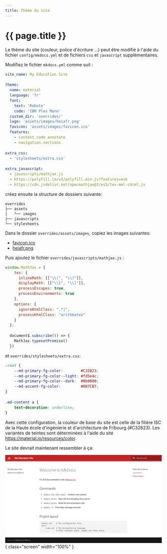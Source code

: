 ```yaml
---
title: Thème du site
---
```


# {{ page.title }}

Le thème du site (couleur, police d'écriture ...) peut être modifié à l'aide du fichier `config/mkdocs.yml` et de fichiers `css` et `javascript` supplémentaires.

Modifiez le fichier `mkdocs.yml` comme suit :

```yaml title="mkdocs.yml"
site_name: My Education Site

theme:
  name: material
  language: 'fr'
  font:
    text: 'Roboto'
    code: 'IBM Plex Mono'
  custom_dir: 'overrides/'
  logo: 'assets/images/heiafr.png'
  favicon: 'assets/images/favicon.ico'
  features:
    - content.code.annotate
    - navigation.sections

extra_css:
  - 'stylesheets/extra.css'

extra_javascript:
  - javascripts/mathjax.js
  - https://polyfill.io/v3/polyfill.min.js?features=es6
  - https://cdn.jsdelivr.net/npm/mathjax@3/es5/tex-mml-chtml.js
```

créez ensuite la structure de dossiers suivante:

```
overrides
├── assets
│   └── images
├── javascripts
└── stylesheets
```

Dans le dossier `overrides/assets/images`, copiez les images suivantes:

- [favicon.ico](https://raw.githubusercontent.com/heia-fr/mkdocs-edu-howto/main/overrides/assets/images/favicon.ico)
- [heiafr.png](https://raw.githubusercontent.com/heia-fr/mkdocs-edu-howto/main/overrides/assets/images/heiafr.png)

Puis ajoutez le fichier `overrides/javascripts/mathjax.js` :

```javascript title="overrides/javascripts/mathjax.js"
window.MathJax = {
    tex: {
      inlineMath: [["\\(", "\\)"]],
      displayMath: [["\\[", "\\]"]],
      processEscapes: true,
      processEnvironments: true
    },
    options: {
      ignoreHtmlClass: ".*|",
      processHtmlClass: "arithmatex"
    }
  };
  
  document$.subscribe(() => { 
    MathJax.typesetPromise()
  })
```

et `overrides/stylesheets/extra.css`:

```css title="overrides/stylesheets/extra.css"
:root {
    --md-primary-fg-color:        #C32823;
    --md-primary-fg-color--light: #fd5e4c;
    --md-primary-fg-color--dark:  #8b0000;
    --md-accent-fg-color:         #007CB7;
}

.md-content a {
    text-decoration: underline;
}
```

Avec cette configuration, la couleur de base du site est celle de la filière ISC de la Haute école d'ingénierie et d'architecture de Fribourg (#C32823). Les variantes de teintes sont déterminées à l'aide du site https://material.io/resources/color.

Le site devrait maintenant ressembler à ça:

![site avec le thème de ISC](theme/img/site_red.webp){ class="screen" width="100%" }